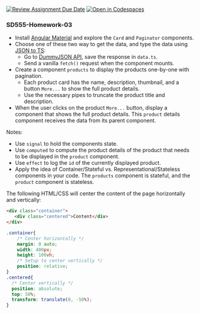 [![Review Assignment Due Date](https://classroom.github.com/assets/deadline-readme-button-24ddc0f5d75046c5622901739e7c5dd533143b0c8e959d652212380cedb1ea36.svg)](https://classroom.github.com/a/wAK3Tios)
[![Open in Codespaces](https://classroom.github.com/assets/launch-codespace-7f7980b617ed060a017424585567c406b6ee15c891e84e1186181d67ecf80aa0.svg)](https://classroom.github.com/open-in-codespaces?assignment_repo_id=15175564)
### SD555-Homework-03

* Install [Angular Material](https://material.angular.io/) and explore the `Card` and `Paginator` components.
* Choose one of these two way to get the data, and type the data using [JSON to TS](https://transform.tools/json-to-typescript):
   * Go to [DummyJSON API](https://dummyjson.com/products), save the response in `data.ts`.
   * Send a vanilla `fetch()` request when the component mounts.
* Create a component `products` to display the products one-by-one with pagination.
   * Each product card has the name, description, thumbnail, and a button `More...` to show the full product details.
   * Use the necessary pipes to truncate the product title and description.
* When the user clicks on the product `More...` button, display a component that shows the full product details. This `product` details component receives the data from its parent component.
  
Notes:
* Use `signal` to hold the components state.
* Use `computed` to compute the product details of the product that needs to be displayed in the `product` component.
* Use `effect` to log the `id` of the currently displayed product.
* Apply the idea of Container/Stateful vs. Representational/Stateless components in your code. The `products` component is stateful, and the `product` component is stateless.
  
The following HTML/CSS will center the content of the page horizontally and vertically:
```html
<div class="container">
   <div class="centered">Content</div>
</div>
```
```css
.container{
    /* Center horizontally */
    margin: 0 auto;
    width: 400px;
    height: 100vh;
    /* Setup to center vertically */
    position: relative;
}
.centered{
  /* Center vertically */
  position: absolute;
  top: 50%;
  transform: translate(0, -50%);
}
```

